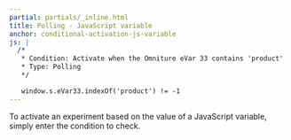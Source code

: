 ```yaml
---
partial: partials/_inline.html
title: Polling - JavaScript variable
anchor: conditional-activation-js-variable
js: |
  /*
   * Condition: Activate when the Omniture eVar 33 contains 'product'
   * Type: Polling
   */

   window.s.eVar33.indexOf('product') != -1
---
```


To activate an experiment based on the value of a JavaScript variable, simply enter the condition to check.
